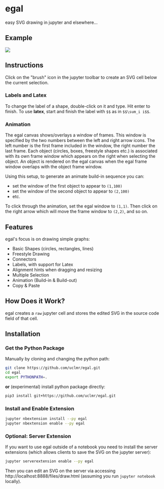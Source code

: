 # egal
easy SVG drawing in jupyter and elsewhere...

## Example
![](screenshot.png)

## Instructions
Click on the "brush" icon in the jupyter toolbar to create an SVG cell below the current selection.

### Labels and Latex
To change the label of a shape, double-click on it and type. Hit enter to finish. To use **latex**, start and finish the label
with `$$` as in `$$\sum_i i$$`.

### Animation
The egal canvas shows/overlays a window of frames. This window is specified by the two numbers between the left and right arrow icons. The left number is the first frame included in the window, the right number the last frame. Each object (circles, boxes, freestyle shapes etc.) is associated with its own frame window which appears on the right when selecting the object. An object is rendered on the egal canvas when the egal frame window overlaps with the object frame window. 

Using this setup, to generate an animate build-in sequence you can:
* set the window of the first object to appear to `(1,100)`
* set the window of the second object to appear to `(2,100)`
* etc.

To click through the animation, set the egal window to `(1,1)`. Then click on the right arrow which will move the frame window to `(2,2)`, and so on. 

## Features

egal's focus is on drawing simple graphs:  

* Basic Shapes (circles, rectangles, lines)
* Freestyle Drawing
* Connectors
* Labels, with support for Latex
* Alignment hints when dragging and resizing
* Multiple Selection
* Animation (Build-in & Build-out)
* Copy & Paste

## How Does it Work?
egal creates a `raw` jupyter cell and stores the edited SVG in the source code field of that cell. 

## Installation

### Get the Python Package

Manually by cloning and changing the python path:
```bash
git clone https://github.com/uclmr/egal.git
cd egal
export PYTHONPATH=. 
```

**or** (experimental) install python package directly:
```bash
pip3 install git+https://github.com/uclmr/egal.git
```

### Install and Enable Extension
```bash
jupyter nbextension install --py egal 
jupyter nbextension enable --py egal 
```

### Optional: Server Extension 
If you want to use egal outside of a notebook you need to install the server extensions (which allows clients to 
save the SVG on the jupyter server):

```bash
jupyter serverextension enable --py egal 
```

Then you can edit an SVG on the server via accessing http://localhost:8888/files/draw.html (assuming you run
`jupyter notebook` locally).

